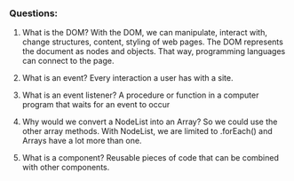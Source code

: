 ### Questions:
1. What is the DOM?
With the DOM, we can manipulate, interact with, change structures, content, styling of web pages. The DOM represents the document as nodes and objects. That way, programming languages can connect to the page. 

2. What is an event? 
Every interaction a user has with a site.

3. What is an event listener?
A procedure or function in a computer program that waits for an event to occur

4. Why would we convert a NodeList into an Array?
So we could use the other array methods. With NodeList, we are limited to .forEach() and Arrays have a lot more than one. 

5. What is a component? 
Reusable pieces of code that can be combined with other components.
